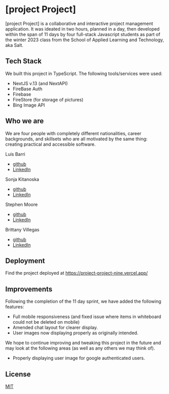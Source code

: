# [project Project]

[project Project] is a collaborative and interactive project management application. It was ideated in two hours, planned in a day, then developed within the span of 11 days by four full-stack Javascript students as part of the winter 2023 class from the School of Applied Learning and Technology, aka Salt.

## Tech Stack
We built this project in TypeScript. The following tools/services were used:
- NextJS v.13 (and NextAPI)
- FireBase Auth
- Firebase 
- FireStore (for storage of pictures)
- Bing Image API

## Who we are

We are four people with completely different nationalities, career backgrounds, and skillsets who are all motivated by the same thing: creating practical and accessible software.

Luis Barri 
- [github](https://github.com/luisw90)
- [LinkedIn](https://www.linkedin.com/in/luis-barri-a1a393ab/)

Sonja Kitanoska
- [github](https://github.com/Sonja-Kitanoska)
- [LinkedIn](https://www.linkedin.com/in/sonja-kitanoska-986ba8a8/)

Stephen Moore
- [github](https://github.com/SMooreSwe)
- [LinkedIn](https://www.linkedin.com/in/stephen-moore-swe/)

Brittany Villegas
- [github](https://github.com/bretagne-marie)
- [LinkedIn](https://www.linkedin.com/in/bmvillegas/)


## Deployment

Find the project deployed at https://project-project-nine.vercel.app/

## Improvements

Following the completion of the 11 day sprint, we have added the following features:

- Full mobile responsiveness (and fixed issue where items in whiteboard could not be deleted on mobile)
- Amended chat layout for clearer display.
- User images now displaying properly as originally intended.

We hope to continue improving and tweaking this project in the future and may look at the following areas (as well as any others we may think of).

- Properly displaying user image for google authenticated users.

## License

[MIT](https://choosealicense.com/licenses/mit/)
